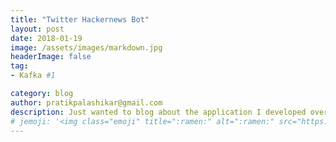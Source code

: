 ```yaml
---
title: "Twitter Hackernews Bot"
layout: post
date: 2018-01-19
image: /assets/images/markdown.jpg
headerImage: false
tag:
- Kafka #1

category: blog
author: pratikpalashikar@gmail.com
description: Just wanted to blog about the application I developed over the weekend to extract the news from the hackernews and post it as the tweet on your twitter account.
# jemoji: '<img class="emoji" title=":ramen:" alt=":ramen:" src="https://assets.github.com/images/icons/emoji/unicode/1f35c.png" height="20" width="20" align="absmiddle">'
---
```


